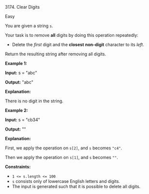 3174\. Clear Digits

Easy

You are given a string `s`.

Your task is to remove **all** digits by doing this operation repeatedly:

*   Delete the _first_ digit and the **closest** **non-digit** character to its _left_.

Return the resulting string after removing all digits.

**Example 1:**

**Input:** s = "abc"

**Output:** "abc"

**Explanation:**

There is no digit in the string.

**Example 2:**

**Input:** s = "cb34"

**Output:** ""

**Explanation:**

First, we apply the operation on `s[2]`, and `s` becomes `"c4"`.

Then we apply the operation on `s[1]`, and `s` becomes `""`.

**Constraints:**

*   `1 <= s.length <= 100`
*   `s` consists only of lowercase English letters and digits.
*   The input is generated such that it is possible to delete all digits.